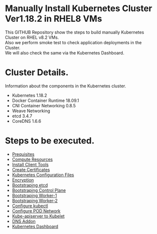 # Manually Install Kubernetes Cluster Ver1.18.2 in RHEL8 VMs

This GITHUB Repository show the steps to build manually Kubernetes Cluster on RHEL v8.2 VMs.  
Also we perform smoke test to check application deployments in the Cluster.  
We will also check the same via the Kubernetes Dashboard.

Cluster Details.
=====================
Information about the components in the Kubernetes cluster.
* Kubernetes 1.18.2  
* Docker Container Runtime 18.09.1  
* CNI Container Networking 0.8.5
* Weave Networking  
* etcd 3.4.7
* CoreDNS 1.6.6

Steps to be executed.
=====================
* [Prequisites](https://github.com/sanjibbehera/ManuallyInstallKubernetesVer1_18InRHEL8/blob/master/doks/01-prerequisites.md)
* [Compute Resources](https://github.com/sanjibbehera/ManuallyInstallKubernetesVer1_18InRHEL8/blob/master/doks/02-resources.md)
* [Install Client Tools](https://github.com/sanjibbehera/ManuallyInstallKubernetesVer1_18InRHEL8/blob/master/doks/03-Install-Client-Tools.md)
* [Create Certificates](https://github.com/sanjibbehera/ManuallyInstallKubernetesVer1_18InRHEL8/blob/master/doks/04-create_certificates.md)
* [Kubernetes Configuration Files](https://github.com/sanjibbehera/ManuallyInstallKubernetesVer1_18InRHEL8/blob/master/doks/05-kubernetes_configuration_files.md)
* [Encryption](https://github.com/sanjibbehera/ManuallyInstallKubernetesVer1_18InRHEL8/blob/master/doks/06-data_encryption.md)
* [Bootstraping etcd](https://github.com/sanjibbehera/ManuallyInstallKubernetesVer1_18InRHEL8/blob/master/doks/07-Bootstraping-etcd.md)
* [Bootstraping Control Plane](https://github.com/sanjibbehera/ManuallyInstallKubernetesVer1_18InRHEL8/blob/master/doks/08-Bootstraping-Control-Panel.md)
* [Bootstraping Worker-1](https://github.com/sanjibbehera/ManuallyInstallKubernetesVer1_18InRHEL8/blob/master/doks/09-Bootstraping-First-Worker-Node.md)
* [Bootstraping Worker-2](https://github.com/sanjibbehera/ManuallyInstallKubernetesVer1_18InRHEL8/blob/master/doks/10-Bootstraping-Second-Worker-Node.md)
* [Configure kubectl](https://github.com/sanjibbehera/ManuallyInstallKubernetesVer1_18InRHEL8/blob/master/doks/11-Configure-kubectl.md)
* [Configure POD Network](https://github.com/sanjibbehera/ManuallyInstallKubernetesVer1_18InRHEL8/blob/master/doks/12-configure-pod-network.md)
* [Kube-apiserver to Kubelet](https://github.com/sanjibbehera/ManuallyInstallKubernetesVer1_18InRHEL8/blob/master/doks/13-kube-apiserver-to-kubelet.md)
* [DNS Addon](https://github.com/sanjibbehera/ManuallyInstallKubernetesVer1_18InRHEL8/blob/master/doks/14-dns-addon.md)
* [Kubernetes Dashboard](https://github.com/sanjibbehera/ManuallyInstallKubernetesVer1_18InRHEL8/blob/master/doks/15-kubernetes-dashboard.md)
